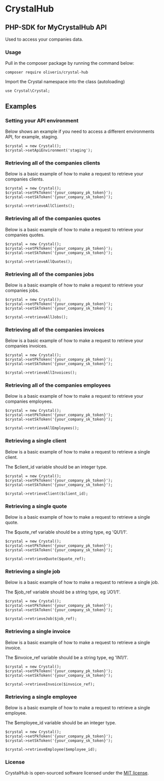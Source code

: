 # CrystalHub
## PHP-SDK for MyCrystalHub API

<p>Used to access your companies data.</p>

### Usage
<p>Pull in the composer package by running the command below:</p>

```
composer require oliveris/crystal-hub
```

<p>Import the Crystal namespace into the class (autoloading)</p>

```
use Crystal\Crystal;
```

## Examples

### Setting your API environment
<p>Below shows an example if you need to access a different environments API, for example, staging.</p>

```
$crystal = new Crystal();
$crystal->setApiEnvironment('staging');
```

### Retrieving all of the companies clients
<p>Below is a basic example of how to make a request to retrieve your companies clients.</p>

```
$crystal = new Crystal();
$crystal->setPkToken('{your_company_pk_token}');
$crystal->setSkToken('{your_company_sk_token}');

$crystal->retrieveAllClients();
```

### Retrieving all of the companies quotes
<p>Below is a basic example of how to make a request to retrieve your companies quotes.</p>

```
$crystal = new Crystal();
$crystal->setPkToken('{your_company_pk_token}');
$crystal->setSkToken('{your_company_sk_token}');

$crystal->retrieveAllQuotes();
```

### Retrieving all of the companies jobs
<p>Below is a basic example of how to make a request to retrieve your companies jobs.</p>

```
$crystal = new Crystal();
$crystal->setPkToken('{your_company_pk_token}');
$crystal->setSkToken('{your_company_sk_token}');

$crystal->retrieveAllJobs();
```

### Retrieving all of the companies invoices
<p>Below is a basic example of how to make a request to retrieve your companies invoices.</p>

```
$crystal = new Crystal();
$crystal->setPkToken('{your_company_pk_token}');
$crystal->setSkToken('{your_company_sk_token}');

$crystal->retrieveAllInvoices();
```

### Retrieving all of the companies employees
<p>Below is a basic example of how to make a request to retrieve your companies employees.</p>

```
$crystal = new Crystal();
$crystal->setPkToken('{your_company_pk_token}');
$crystal->setSkToken('{your_company_sk_token}');

$crystal->retrieveAllEmployees();
```

### Retrieving a single client
<p>Below is a basic example of how to make a request to retrieve a single client.</p>
<p>The $client_id variable should be an integer type.</p>

```
$crystal = new Crystal();
$crystal->setPkToken('{your_company_pk_token}');
$crystal->setSkToken('{your_company_sk_token}');

$crystal->retrieveClient($client_id);
```

### Retrieving a single quote
<p>Below is a basic example of how to make a request to retrieve a single quote.</p>
<p>The $quote_ref variable should be a string type, eg 'QU1/1'.</p>

```
$crystal = new Crystal();
$crystal->setPkToken('{your_company_pk_token}');
$crystal->setSkToken('{your_company_sk_token}');

$crystal->retrieveQuote($quote_ref);
```

### Retrieving a single job
<p>Below is a basic example of how to make a request to retrieve a single job.</p>
<p>The $job_ref variable should be a string type, eg 'JO1/1'.</p>

```
$crystal = new Crystal();
$crystal->setPkToken('{your_company_pk_token}');
$crystal->setSkToken('{your_company_sk_token}');

$crystal->retrieveJob($job_ref);
```

### Retrieving a single invoice
<p>Below is a basic example of how to make a request to retrieve a single invoice.</p>
<p>The $invoice_ref variable should be a string type, eg 'IN1/1'.</p>

```
$crystal = new Crystal();
$crystal->setPkToken('{your_company_pk_token}');
$crystal->setSkToken('{your_company_sk_token}');

$crystal->retrieveInvoice($invoice_ref);
```

### Retrieving a single employee
<p>Below is a basic example of how to make a request to retrieve a single employee.</p>
<p>The $employee_id variable should be an integer type.</p>

```
$crystal = new Crystal();
$crystal->setPkToken('{your_company_pk_token}');
$crystal->setSkToken('{your_company_sk_token}');

$crystal->retrieveEmployee($employee_id);
```

### License

CrystalHub is open-sourced software licensed under the [MIT license](https://opensource.org/licenses/MIT).